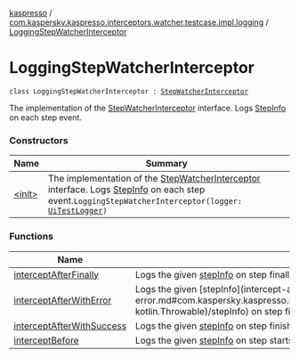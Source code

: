 [kaspresso](../../index.md) / [com.kaspersky.kaspresso.interceptors.watcher.testcase.impl.logging](../index.md) / [LoggingStepWatcherInterceptor](./index.md)

# LoggingStepWatcherInterceptor

`class LoggingStepWatcherInterceptor : `[`StepWatcherInterceptor`](../../com.kaspersky.kaspresso.interceptors.watcher.testcase/-step-watcher-interceptor/index.md)

The implementation of the [StepWatcherInterceptor](../../com.kaspersky.kaspresso.interceptors.watcher.testcase/-step-watcher-interceptor/index.md) interface.
Logs [StepInfo](../../com.kaspersky.kaspresso.testcases.models.info/-step-info/index.md) on each step event.

### Constructors

| Name | Summary |
|---|---|
| [&lt;init&gt;](-init-.md) | The implementation of the [StepWatcherInterceptor](../../com.kaspersky.kaspresso.interceptors.watcher.testcase/-step-watcher-interceptor/index.md) interface. Logs [StepInfo](../../com.kaspersky.kaspresso.testcases.models.info/-step-info/index.md) on each step event.`LoggingStepWatcherInterceptor(logger: `[`UiTestLogger`](../../com.kaspersky.kaspresso.logger/-ui-test-logger.md)`)` |

### Functions

| Name | Summary |
|---|---|
| [interceptAfterFinally](intercept-after-finally.md) | Logs the given [stepInfo](intercept-after-finally.md#com.kaspersky.kaspresso.interceptors.watcher.testcase.impl.logging.LoggingStepWatcherInterceptor$interceptAfterFinally(com.kaspersky.kaspresso.testcases.models.info.StepInfo)/stepInfo) on step finally finishes.`fun interceptAfterFinally(stepInfo: `[`StepInfo`](../../com.kaspersky.kaspresso.testcases.models.info/-step-info/index.md)`): `[`Unit`](https://kotlinlang.org/api/latest/jvm/stdlib/kotlin/-unit/index.html) |
| [interceptAfterWithError](intercept-after-with-error.md) | Logs the given [stepInfo](intercept-after-with-error.md#com.kaspersky.kaspresso.interceptors.watcher.testcase.impl.logging.LoggingStepWatcherInterceptor$interceptAfterWithError(com.kaspersky.kaspresso.testcases.models.info.StepInfo, kotlin.Throwable)/stepInfo) on step finishes with failure.`fun interceptAfterWithError(stepInfo: `[`StepInfo`](../../com.kaspersky.kaspresso.testcases.models.info/-step-info/index.md)`, error: `[`Throwable`](https://kotlinlang.org/api/latest/jvm/stdlib/kotlin/-throwable/index.html)`): `[`Unit`](https://kotlinlang.org/api/latest/jvm/stdlib/kotlin/-unit/index.html) |
| [interceptAfterWithSuccess](intercept-after-with-success.md) | Logs the given [stepInfo](intercept-after-with-success.md#com.kaspersky.kaspresso.interceptors.watcher.testcase.impl.logging.LoggingStepWatcherInterceptor$interceptAfterWithSuccess(com.kaspersky.kaspresso.testcases.models.info.StepInfo)/stepInfo) on step finishes with success.`fun interceptAfterWithSuccess(stepInfo: `[`StepInfo`](../../com.kaspersky.kaspresso.testcases.models.info/-step-info/index.md)`): `[`Unit`](https://kotlinlang.org/api/latest/jvm/stdlib/kotlin/-unit/index.html) |
| [interceptBefore](intercept-before.md) | Logs the given [stepInfo](intercept-before.md#com.kaspersky.kaspresso.interceptors.watcher.testcase.impl.logging.LoggingStepWatcherInterceptor$interceptBefore(com.kaspersky.kaspresso.testcases.models.info.StepInfo)/stepInfo) on step starts.`fun interceptBefore(stepInfo: `[`StepInfo`](../../com.kaspersky.kaspresso.testcases.models.info/-step-info/index.md)`): `[`Unit`](https://kotlinlang.org/api/latest/jvm/stdlib/kotlin/-unit/index.html) |
